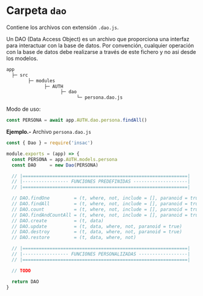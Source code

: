 # Carpeta `dao`

Contiene los archivos con extensión `.dao.js`.

Un DAO (Data Access Object) es un archivo que proporciona una interfaz para interactuar con la base de datos. Por convención, cualquier operación con la base de datos debe realizarse a través de este fichero y no asi desde los modelos.

```txt
app
  ├─ src
        ├─ modules
              ├─ AUTH
                    ├─ dao
                          └─ persona.dao.js
```

Modo de uso:
```js
const PERSONA = await app.AUTH.dao.persona.findAll()
```

**Ejemplo.-** Archivo `persona.dao.js`

```js
const { Dao } = require('insac')

module.exports = (app) => {
  const PERSONA = app.AUTH.models.persona
  const DAO     = new Dao(PERSONA)

  // |=============================================================|
  // |----------------- FUNCIONES PREDEFINIDAS --------------------|
  // |=============================================================|

  // DAO.findOne         = (t, where, not, include = [], paranoid = true) => {}   : Promise
  // DAO.findAll         = (t, where, not, include = [], paranoid = true) => {}   : Promise
  // DAO.count           = (t, where, not, include = [], paranoid = true) => {}   : Promise
  // DAO.findAndCountAll = (t, where, not, include = [], paranoid = true) => {}   : Promise
  // DAO.create          = (t, data)                                      => {}   : Promise
  // DAO.update          = (t, data, where, not, paranoid = true)         => {}   : Promise
  // DAO.destroy         = (t, data, where, not, paranoid = true)         => {}   : Promise
  // DAO.restore         = (t, data, where, not)                          => {}   : Promise

  // |=============================================================|
  // |----------------- FUNCIONES PERSONALIZADAS ------------------|
  // |=============================================================|

  // TODO

  return DAO
}
```
